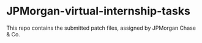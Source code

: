 # JPMorgan-virtual-internship-tasks
This repo contains the submitted patch files, assigned by JPMorgan Chase & Co.

